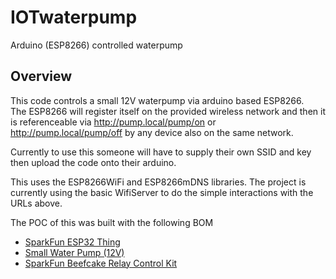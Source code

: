 # IOTwaterpump
Arduino (ESP8266) controlled waterpump

## Overview
This code controls a small 12V waterpump via arduino based ESP8266.  
The ESP8266 will register itself on the provided wireless network and then it is referenceable via http://pump.local/pump/on or http://pump.local/pump/off by any device also on the same network.

Currently to use this someone will have to supply their own SSID and key then upload the code onto their arduino.

This uses the ESP8266WiFi and ESP8266mDNS libraries.  The project is currently using the basic WifiServer to do the simple interactions with the URLs above.

The POC of this was built with the following BOM
* [SparkFun ESP32 Thing](https://www.sparkfun.com/products/13907) 
* [Small Water Pump (12V)](https://www.amazon.com/gp/product/B06WW1W7W2)
* [SparkFun Beefcake Relay Control Kit](https://www.sparkfun.com/products/13815)

